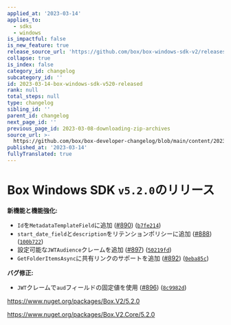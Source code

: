 ```yaml
---
applied_at: '2023-03-14'
applies_to:
  - sdks
  - windows
is_impactful: false
is_new_feature: true
release_source_url: 'https://github.com/box/box-windows-sdk-v2/releases/tag/v5.2.0'
collapse: true
is_index: false
category_id: changelog
subcategory_id: ''
id: 2023-03-14-box-windows-sdk-v520-released
rank: null
total_steps: null
type: changelog
sibling_id: ''
parent_id: changelog
next_page_id: ''
previous_page_id: 2023-03-08-downloading-zip-archives
source_url: >-
  https://github.com/box/box-developer-changelog/blob/main/content/2023/03-14-box-windows-sdk-v520-released.md
published_at: '2023-03-14'
fullyTranslated: true
---
```

# Box Windows SDK `v5.2.0`のリリース

**新機能と機能強化:**

* `Id`を`MetadataTemplateField`に追加 ([#890][1]) ([`b7fe214`][2])
* `start_date_field`と`description`をリテンションポリシーに追加 ([#888][3]) ([`100b722`][4])
* 設定可能な`JWTAudience`クレームを追加 ([#897][5]) ([`50219fd`][6])
* `GetFolderItemsAsync`に共有リンクのサポートを追加 ([#892][7]) ([`0eba85c`][8])

**バグ修正:**

* `JWT`クレームで`aud`フィールドの固定値を使用 ([#896][9]) ([`8c9982d`][10])

<https://www.nuget.org/packages/Box.V2/5.2.0>

<https://www.nuget.org/packages/Box.V2.Core/5.2.0>

[1]: https://github.com/box/box-windows-sdk-v2/issues/890

[2]: https://github.com/box/box-windows-sdk-v2/commit/b7fe2149e1a0ade8573b497b7bb36e9f3c4f4a82

[3]: https://github.com/box/box-windows-sdk-v2/issues/888

[4]: https://github.com/box/box-windows-sdk-v2/commit/100b722ce4909395c00b527677564f37a61ec2cb

[5]: https://github.com/box/box-windows-sdk-v2/issues/897

[6]: https://github.com/box/box-windows-sdk-v2/commit/50219fdfd553d6335b6f0b4341719b09680c4ba0

[7]: https://github.com/box/box-windows-sdk-v2/issues/892

[8]: https://github.com/box/box-windows-sdk-v2/commit/0eba85c693763472c51fe81cbc43222305e9eefb

[9]: https://github.com/box/box-windows-sdk-v2/issues/896

[10]: https://github.com/box/box-windows-sdk-v2/commit/8c9982d160ec4806c796ee2621b1811232ea59c1
